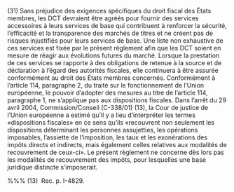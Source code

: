 (31) Sans préjudice des exigences spécifiques du droit fiscal des États membres, les DCT devraient être agréés pour fournir des services accessoires à leurs services de base qui contribuent à renforcer la sécurité, l’efficacité et la transparence des marchés de titres et ne créent pas de risques injustifiés pour leurs services de base. Une liste non exhaustive de ces services est fixée par le présent règlement afin que les DCT soient en mesure de réagir aux évolutions futures du marché. Lorsque la prestation de ces services se rapporte à des obligations de retenue à la source et de déclaration à l’égard des autorités fiscales, elle continuera à être assurée conformément au droit des États membres concernés. Conformément à l’article 114, paragraphe 2, du traité sur le fonctionnement de l’Union européenne, le pouvoir d’adopter des mesures au titre de l’article 114, paragraphe 1, ne s’applique pas aux dispositions fiscales. Dans l’arrêt du 29 avril 2004, Commission/Conseil (C-338/01) (13), la Cour de justice de l’Union européenne a estimé qu’il y a lieu d’interpréter les termes «dispositions fiscales» en ce sens qu’ils «recouvrent non seulement les dispositions déterminant les personnes assujetties, les opérations imposables, l’assiette de l’imposition, les taux et les exonérations des impôts directs et indirects, mais également celles relatives aux modalités de recouvrement de ceux-ci». Le présent règlement ne concerne dès lors pas les modalités de recouvrement des impôts, pour lesquelles une base juridique distincte s’imposerait.

%%% (13)  Rec. p. I-4829.